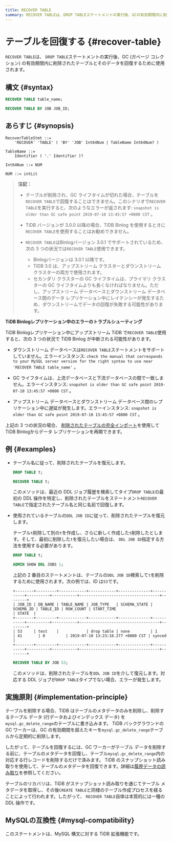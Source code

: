 ```yaml
---
title: RECOVER TABLE
summary: RECOVER TABLEは、DROP TABLEステートメントの実行後、GCの有効期間内に削除されたテーブルとそのデータを回復するために使用されます。テーブルが削除され、GCライフタイムが切れた場合、RECOVER TABLEで回復することはできません。TiDBバージョンが3.0.0以降の場合、TiDB Binlogを使用するときにRECOVER TABLEを使用することはお勧めできません。RECOVER TABLEはBinlogバージョン3.0.1でサポートされており、3つの状況で使用できます。テーブルのリカバリは、TiDBがスナップショット読み取りを通じてテーブルメタデータを取得し、その後CREATE TABLEと同様のテーブル作成プロセスを経ることによって行われます。
---
```


# テーブルを回復する {#recover-table}

`RECOVER TABLE`は、 `DROP TABLE`ステートメントの実行後、GC (ガベージ コレクション) の有効期間内に削除されたテーブルとそのデータを回復するために使用されます。

## 構文 {#syntax}

```sql
RECOVER TABLE table_name;
```

```sql
RECOVER TABLE BY JOB JOB_ID;
```

## あらすじ {#synopsis}

```ebnf+diagram
RecoverTableStmt ::=
    'RECOVER' 'TABLE' ( 'BY' 'JOB' Int64Num | TableName Int64Num? )

TableName ::=
    Identifier ( '.' Identifier )?

Int64Num ::= NUM

NUM ::= intLit
```

> **注記：**
>
> -   テーブルが削除され、GC ライフタイムが切れた場合、テーブルを`RECOVER TABLE`で回復することはできません。このシナリオで`RECOVER TABLE`を実行すると、次のようなエラーが返されます: `snapshot is older than GC safe point 2019-07-10 13:45:57 +0800 CST` 。
>
> -   TiDB バージョンが 3.0.0 以降の場合、TiDB Binlog を使用するときに`RECOVER TABLE`を使用することはお勧めできません。
>
> -   `RECOVER TABLE`はBinlogバージョン 3.0.1 でサポートされているため、次の 3 つの状況では`RECOVER TABLE`使用できます。
>
>     -   Binlogバージョンは 3.0.1 以降です。
>     -   TiDB 3.0 は、アップストリーム クラスターとダウンストリーム クラスターの両方で使用されます。
>     -   セカンダリ クラスターの GC ライフタイムは、プライマリ クラスターの GC ライフタイムよりも長くなければなりません。ただし、アップストリーム データベースとダウンストリーム データベース間のデータ レプリケーション中にレイテンシーが発生するため、ダウンストリームでデータの回復が失敗する可能性があります。

<CustomContent platform="tidb">

**TiDB Binlogレプリケーション中のエラーのトラブルシューティング**

TiDB Binlogレプリケーション中にアップストリーム TiDB で`RECOVER TABLE`使用すると、次の 3 つの状況で TiDB Binlog が中断される可能性があります。

-   ダウンストリーム データベースは`RECOVER TABLE`ステートメントをサポートしていません。エラーインスタンス: `check the manual that corresponds to your MySQL server version for the right syntax to use near 'RECOVER TABLE table_name'` 。

-   GC ライフタイムは、上流データベースと下流データベースの間で一致しません。エラーインスタンス: `snapshot is older than GC safe point 2019-07-10 13:45:57 +0800 CST` 。

-   アップストリーム データベースとダウンストリーム データベース間のレプリケーション中に遅延が発生します。エラーインスタンス: `snapshot is older than GC safe point 2019-07-10 13:45:57 +0800 CST` 。

上記の 3 つの状況の場合、 [削除されたテーブルの完全インポート](/ecosystem-tool-user-guide.md#backup-and-restore---backup--restore-br)を使用して TiDB Binlogからデータ レプリケーションを再開できます。

</CustomContent>

## 例 {#examples}

-   テーブル名に従って、削除されたテーブルを復元します。

    ```sql
    DROP TABLE t;
    ```

    ```sql
    RECOVER TABLE t;
    ```

    このメソッドは、最近の DDL ジョブ履歴を検索してタイプ`DROP TABLE`の最初の DDL 操作を特定し、削除されたテーブルをステートメント`RECOVER TABLE`で指定されたテーブル名と同じ名前で回復します。

-   使用されているテーブルの`DDL JOB ID`に従って、削除されたテーブルを復元します。

    テーブル`t`削除して別の`t`を作成し、さらに新しく作成した`t`削除したとします。そして、最初に削除した`t`を復元したい場合は、 `DDL JOB ID`指定する方法を使用する必要があります。

    ```sql
    DROP TABLE t;
    ```

    ```sql
    ADMIN SHOW DDL JOBS 1;
    ```

    上記の 2 番目のステートメントは、テーブルの`DDL JOB ID`検索して`t`を削除するために使用されます。次の例では、ID は`53`です。

        +--------+---------+------------+------------+--------------+-----------+----------+-----------+-----------------------------------+--------+
        | JOB_ID | DB_NAME | TABLE_NAME | JOB_TYPE   | SCHEMA_STATE | SCHEMA_ID | TABLE_ID | ROW_COUNT | START_TIME                        | STATE  |
        +--------+---------+------------+------------+--------------+-----------+----------+-----------+-----------------------------------+--------+
        | 53     | test    |            | drop table | none         | 1         | 41       | 0         | 2019-07-10 13:23:18.277 +0800 CST | synced |
        +--------+---------+------------+------------+--------------+-----------+----------+-----------+-----------------------------------+--------+

    ```sql
    RECOVER TABLE BY JOB 53;
    ```

    このメソッドは、削除されたテーブルを`DDL JOB ID`を介して復元します。対応する DDL ジョブが`DROP TABLE`タイプでない場合、エラーが発生します。

## 実施原則 {#implementation-principle}

テーブルを削除する場合、TiDB はテーブルのメタデータのみを削除し、削除するテーブル データ (行データおよびインデックス データ) を`mysql.gc_delete_range`のテーブルに書き込みます。 TiDB バックグラウンドの GC ワーカーは、GC の有効期間を超えたキーを`mysql.gc_delete_range`テーブルから定期的に削除します。

したがって、テーブルを回復するには、GC ワーカーがテーブル データを削除する前に、テーブルのメタデータを回復し、テーブル`mysql.gc_delete_range`内の対応する行レコードを削除するだけで済みます。 TiDB のスナップショット読み取りを使用して、テーブルのメタデータを回復できます。詳細は[履歴データの読み取り](/read-historical-data.md)を参照してください。

テーブルのリカバリは、TiDB がスナップショット読み取りを通じてテーブル メタデータを取得し、その後`CREATE TABLE`と同様のテーブル作成プロセスを経ることによって行われます。したがって、 `RECOVER TABLE`自体は本質的には一種の DDL 操作です。

## MySQLの互換性 {#mysql-compatibility}

このステートメントは、MySQL 構文に対する TiDB 拡張機能です。
